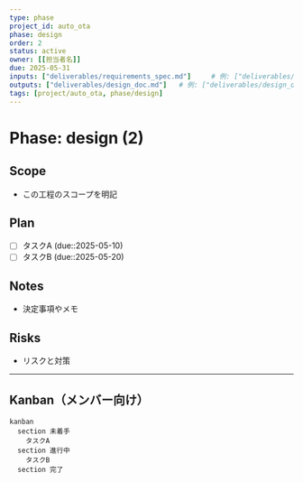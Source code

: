 ```yaml
---
type: phase
project_id: auto_ota
phase: design
order: 2
status: active
owner: [[担当者名]]
due: 2025-05-31
inputs: ["deliverables/requirements_spec.md"]     # 例: ["deliverables/requirements_spec.md"]
outputs: ["deliverables/design_doc.md"]   # 例: ["deliverables/design_doc.md"]
tags: [project/auto_ota, phase/design]
---
```


# Phase: design (2)

## Scope
- この工程のスコープを明記

## Plan
- [ ] タスクA (due::2025-05-10)
- [ ] タスクB (due::2025-05-20)

## Notes
- 決定事項やメモ

## Risks
- リスクと対策

---
## Kanban（メンバー向け）
```mermaid
kanban
  section 未着手
    タスクA
  section 進行中
    タスクB
  section 完了
```
